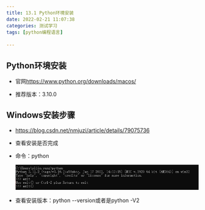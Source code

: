 ```yaml
---
title: 13.1 Python环境安装
date: 2022-02-21 11:07:38
categories: 测试学习
tags: [python编程语言]

---
```




## Python环境安装

- 官网<https://www.python.org/downloads/macos/>

- 推荐版本：3.10.0


## Windows安装步骤

- <https://blog.csdn.net/nmjuzi/article/details/79075736>

- 查看安装是否完成

- 命令：python

    <img src="13-1-Python环境安装/image-20220214145520982-16448217221461.png" alt="image-20220214145520982" style="zoom:150%;" />

- 查看安装版本：python \--version或者是python -V2
